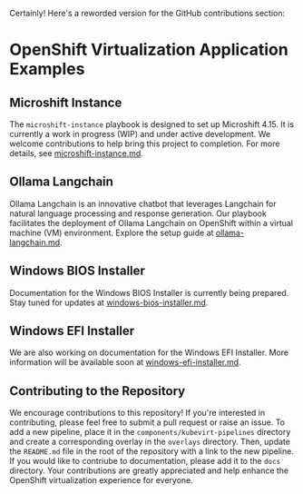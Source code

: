 Certainly! Here's a reworded version for the GitHub contributions section:

# OpenShift Virtualization Application Examples

## Microshift Instance
The `microshift-instance` playbook is designed to set up Microshift 4.15. It is currently a work in progress (WIP) and under active development. We welcome contributions to help bring this project to completion. For more details, see [microshift-instance.md](microshift-instance.md).

## Ollama Langchain
Ollama Langchain is an innovative chatbot that leverages Langchain for natural language processing and response generation. Our playbook facilitates the deployment of Ollama Langchain on OpenShift within a virtual machine (VM) environment. Explore the setup guide at [ollama-langchain.md](ollama-langchain.md).

## Windows BIOS Installer
Documentation for the Windows BIOS Installer is currently being prepared. Stay tuned for updates at [windows-bios-installer.md](windows-bios-installer.md).

## Windows EFI Installer
We are also working on documentation for the Windows EFI Installer. More information will be available soon at [windows-efi-installer.md](windows-efi-installer.md).

## Contributing to the Repository
We encourage contributions to this repository! If you're interested in contributing, please feel free to submit a pull request or raise an issue. To add a new pipeline, place it in the `components/kubevirt-pipelines` directory and create a corresponding overlay in the `overlays` directory. Then, update the `README.md` file in the root of the repository with a link to the new pipeline. If you would like to contriube to documentation, please add it to the `docs` directory. Your contributions are greatly appreciated and help enhance the OpenShift virtualization experience for everyone.

